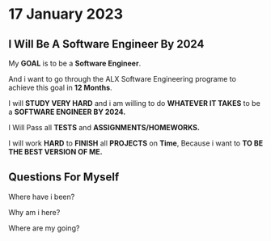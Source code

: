 # 17 January 2023

## I Will Be A Software Engineer By 2024

My **GOAL** is to be a **Software Engineer**.

And i want to go through the ALX Software Engineering programe to achieve this goal in **12 Months**.

I will **STUDY VERY HARD** and i am willing to do **WHATEVER IT TAKES** to be a **SOFTWARE ENGINEER BY 2024.**

I Will Pass all   **TESTS** and **ASSIGNMENTS/HOMEWORKS.** 

I will work **HARD** to **FINISH** all **PROJECTS** on **Time**, Because i want to **TO BE THE BEST VERSION OF ME.** 


## Questions For Myself

Where have i been?

Why am i here?

Where are my going?

